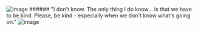 ![image](https://github.com/user-attachments/assets/d0e093fb-df1c-484c-8cc3-373a6e4466a7) ######  "I don't know. The only thing I do know... is that we have to be kind. Please, be kind - especially when we don't know what's going on."
![image](https://github.com/user-attachments/assets/91879ca9-4b95-4078-a716-6b0ee3880c37)




